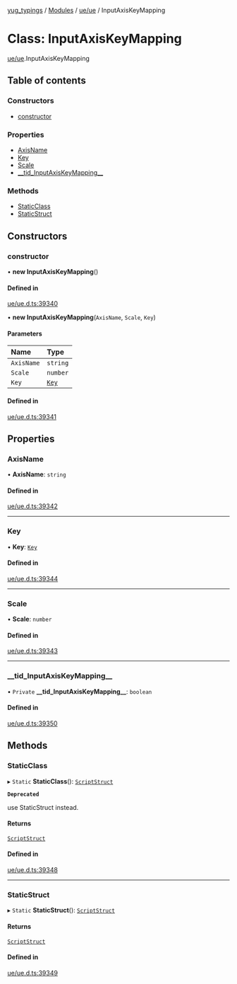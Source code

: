 [yug_typings](../README.md) / [Modules](../modules.md) / [ue/ue](../modules/ue_ue.md) / InputAxisKeyMapping

# Class: InputAxisKeyMapping

[ue/ue](../modules/ue_ue.md).InputAxisKeyMapping

## Table of contents

### Constructors

- [constructor](ue_ue.InputAxisKeyMapping.md#constructor)

### Properties

- [AxisName](ue_ue.InputAxisKeyMapping.md#axisname)
- [Key](ue_ue.InputAxisKeyMapping.md#key)
- [Scale](ue_ue.InputAxisKeyMapping.md#scale)
- [\_\_tid\_InputAxisKeyMapping\_\_](ue_ue.InputAxisKeyMapping.md#__tid_inputaxiskeymapping__)

### Methods

- [StaticClass](ue_ue.InputAxisKeyMapping.md#staticclass)
- [StaticStruct](ue_ue.InputAxisKeyMapping.md#staticstruct)

## Constructors

### constructor

• **new InputAxisKeyMapping**()

#### Defined in

[ue/ue.d.ts:39340](https://github.com/YugMetaverse/yug_typings/blob/b7d9b19/ue/ue.d.ts#L39340)

• **new InputAxisKeyMapping**(`AxisName`, `Scale`, `Key`)

#### Parameters

| Name | Type |
| :------ | :------ |
| `AxisName` | `string` |
| `Scale` | `number` |
| `Key` | [`Key`](ue_ue.Key.md) |

#### Defined in

[ue/ue.d.ts:39341](https://github.com/YugMetaverse/yug_typings/blob/b7d9b19/ue/ue.d.ts#L39341)

## Properties

### AxisName

• **AxisName**: `string`

#### Defined in

[ue/ue.d.ts:39342](https://github.com/YugMetaverse/yug_typings/blob/b7d9b19/ue/ue.d.ts#L39342)

___

### Key

• **Key**: [`Key`](ue_ue.Key.md)

#### Defined in

[ue/ue.d.ts:39344](https://github.com/YugMetaverse/yug_typings/blob/b7d9b19/ue/ue.d.ts#L39344)

___

### Scale

• **Scale**: `number`

#### Defined in

[ue/ue.d.ts:39343](https://github.com/YugMetaverse/yug_typings/blob/b7d9b19/ue/ue.d.ts#L39343)

___

### \_\_tid\_InputAxisKeyMapping\_\_

• `Private` **\_\_tid\_InputAxisKeyMapping\_\_**: `boolean`

#### Defined in

[ue/ue.d.ts:39350](https://github.com/YugMetaverse/yug_typings/blob/b7d9b19/ue/ue.d.ts#L39350)

## Methods

### StaticClass

▸ `Static` **StaticClass**(): [`ScriptStruct`](ue_ue.ScriptStruct.md)

**`Deprecated`**

use StaticStruct instead.

#### Returns

[`ScriptStruct`](ue_ue.ScriptStruct.md)

#### Defined in

[ue/ue.d.ts:39348](https://github.com/YugMetaverse/yug_typings/blob/b7d9b19/ue/ue.d.ts#L39348)

___

### StaticStruct

▸ `Static` **StaticStruct**(): [`ScriptStruct`](ue_ue.ScriptStruct.md)

#### Returns

[`ScriptStruct`](ue_ue.ScriptStruct.md)

#### Defined in

[ue/ue.d.ts:39349](https://github.com/YugMetaverse/yug_typings/blob/b7d9b19/ue/ue.d.ts#L39349)
